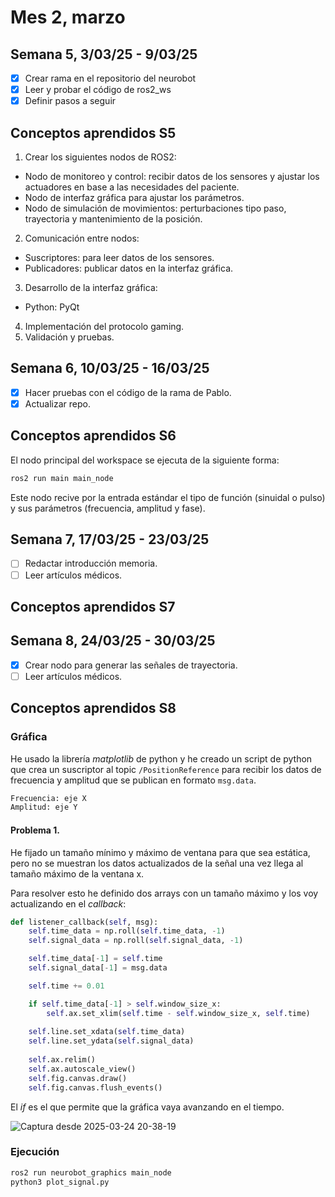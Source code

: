 # Mes 2, marzo

## Semana 5, 3/03/25 - 9/03/25

- [x] Crear rama en el repositorio del neurobot
- [x] Leer y probar el código de ros2_ws
- [x] Definir pasos a seguir

## Conceptos aprendidos S5

1. Crear los siguientes nodos de ROS2:
* Nodo de monitoreo y control: recibir datos de los sensores y ajustar los actuadores en base a las necesidades del paciente.
* Nodo de interfaz gráfica para ajustar los parámetros.
* Nodo de simulación de movimientos: perturbaciones tipo paso, trayectoria y mantenimiento de la posición.

2. Comunicación entre nodos:
* Suscriptores: para leer datos de los sensores.
* Publicadores: publicar datos en la interfaz gráfica.

3. Desarrollo de la interfaz gráfica:
* Python: PyQt

4. Implementación del protocolo gaming.
5. Validación y pruebas.

## Semana 6, 10/03/25 - 16/03/25

- [x] Hacer pruebas con el código de la rama de Pablo.
- [x] Actualizar repo.

## Conceptos aprendidos S6

El nodo principal del workspace se ejecuta de la siguiente forma:
```bash
ros2 run main main_node
```

Este nodo recive por la entrada estándar el tipo de función (sinuidal o pulso) y sus parámetros (frecuencia, amplitud y fase).

## Semana 7, 17/03/25 - 23/03/25

- [ ] Redactar introducción memoria.
- [ ] Leer artículos médicos.

## Conceptos aprendidos S7



## Semana 8, 24/03/25 - 30/03/25

- [x] Crear nodo para generar las señales de trayectoria.
- [ ] Leer artículos médicos.

## Conceptos aprendidos S8

### Gráfica

He usado la librería *matplotlib* de python y he creado un script de python que crea un suscriptor al topic `/PositionReference` para recibir los datos de frecuencia y amplitud que se publican en formato `msg.data`.

```txt
Frecuencia: eje X
Amplitud: eje Y
```

#### Problema 1.

He fijado un tamaño mínimo y máximo de ventana para que sea estática, pero no se muestran los datos actualizados de la señal una vez llega al tamaño máximo de la ventana x.

Para resolver esto he definido dos arrays con un tamaño máximo y los voy actualizando en el *callback*:

```py
def listener_callback(self, msg):
    self.time_data = np.roll(self.time_data, -1)
    self.signal_data = np.roll(self.signal_data, -1)

    self.time_data[-1] = self.time
    self.signal_data[-1] = msg.data

    self.time += 0.01

    if self.time_data[-1] > self.window_size_x:
        self.ax.set_xlim(self.time - self.window_size_x, self.time)
    
    self.line.set_xdata(self.time_data)
    self.line.set_ydata(self.signal_data)
    
    self.ax.relim()
    self.ax.autoscale_view()
    self.fig.canvas.draw()
    self.fig.canvas.flush_events()
```

El *if* es el que permite que la gráfica vaya avanzando en el tiempo.

![Captura desde 2025-03-24 20-38-19](https://github.com/user-attachments/assets/34f99442-6c83-4cc4-b0fd-c154fe66be59)

### Ejecución

```bash
ros2 run neurobot_graphics main_node
python3 plot_signal.py
```

